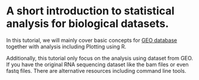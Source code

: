 # A short introduction to statistical analysis for biological datasets.

In this tutorial, we will mainly cover basic concepts for [GEO database](https://www.ncbi.nlm.nih.gov/geo/) together with analysis including Plotting using R.

Additionally, this tutorial only focus on the analysis using dataset from GEO. If you have the original RNA sequencing dataset like the bam files or even fastq files. There are alternative resources including command line tools.


